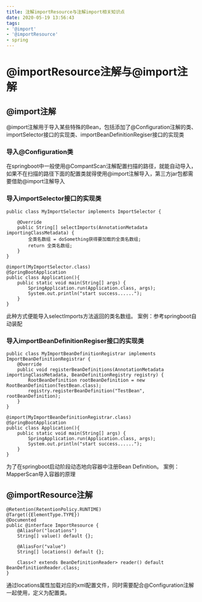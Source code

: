 ```yaml
---
title: 注解importResource与注解import相关知识点
date: 2020-05-19 13:56:43
tags: 
- '@import'
- '@importResource'
- spring
---
```


# @importResource注解与@import注解

## @import注解
@import注解用于导入某些特殊的Bean，包括添加了@Configuration注解的类、importSelector接口的实现类、importBeanDefinitionRegiser接口的实现类

### 导入@Configuration类
在springboot中一般使用@CompantScan注解配置扫描的路径，就能自动导入，如果不在扫描的路径下面的配置类就得使用@import注解导入，第三方jar包都需要借助@import注解导入

### 导入importSelector接口的实现类

```
public class MyImportSelector implements ImportSelector {
    
    @Override
    public String[] selectImports(AnnotationMetadata importingClassMetadata) {
        全类名数组 = doSomething获得要加载的全类名数组;
        return 全类名数组;
    }
}

@import(MyImportSelector.class)
@SpringBootApplication
public class Application(){
    public static void main(String[] args) {
        SpringApplication.run(Application.class, args);
        System.out.println("start success......");
    }
}
```

此种方式便能导入selectImports方法返回的类名数组。
案例：参考springboot自动装配

### 导入importBeanDefinitionRegiser接口的实现类

```
public class MyImportBeanDefinitionRegistrar implements ImportBeanDefinitionRegistrar {
    @Override
    public void registerBeanDefinitions(AnnotationMetadata importingClassMetadata, BeanDefinitionRegistry registry) {
        RootBeanDefinition rootBeanDefinition = new RootBeanDefinition(TestBean.class);
        registry.registerBeanDefinition("TestBean", rootBeanDefinition);
    }
}

@import(MyImportBeanDefinitionRegistrar.class)
@SpringBootApplication
public class Application(){
    public static void main(String[] args) {
        SpringApplication.run(Application.class, args);
        System.out.println("start success......");
    }
}
```
为了在springboot启动阶段动态地向容器中注册Bean Definition。
案例：MapperScan导入容器的原理

## @importResource注解
```
@Retention(RetentionPolicy.RUNTIME)
@Target({ElementType.TYPE})
@Documented
public @interface ImportResource {
    @AliasFor("locations")
    String[] value() default {};

    @AliasFor("value")
    String[] locations() default {};

    Class<? extends BeanDefinitionReader> reader() default BeanDefinitionReader.class;
}
```
通过locations属性加载对应的xml配置文件，同时需要配合@Configuration注解一起使用，定义为配置类。